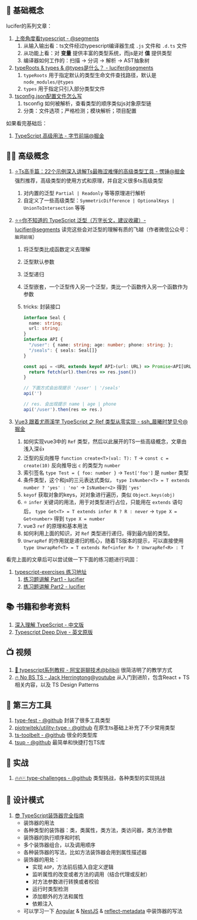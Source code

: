 ## 👶 基础概念



lucifer的系列文章：

1. [上帝角度看typescript - @segments](https://segmentfault.com/a/1190000023489694)
   1. 从输入输出看：ts文件经过typescript编译器生成 `.js` 文件和 `.d.ts` 文件
   2. 从功能上看：对 **变量** 提供丰富的类型系统，而js是对 **值** 提供类型
   3. 编译器如何工作的：扫描 -> 分词 -> 解析 -> AST抽象树
2. [typeRoots & types & @types是什么？ - lucifer@segments](https://segmentfault.com/a/1190000023722037)
   1. `typeRoots` 用于指定默认的类型生命文件查找路径，默认是 `node_modules/@types`
   2. `types` 用于指定只引入部分类型文件
3. [tsconfig.json配置文件怎么写](https://segmentfault.com/a/1190000023750243)
   1. tsconfig 如何被解析，查看类型的顺序类似js对象原型链
   2. 分类：文件选项；严格检测；模块解析；项目配置

如果看完基础后：

1. [TypeScript 高级用法 - 字节前端@掘金](https://juejin.cn/post/6926794697553739784)



## 👨‍💻‍ 高级概念

1. [⭐️Ts高手篇：22个示例深入讲解Ts最晦涩难懂的高级类型工具 - 愣锤@掘金](https://juejin.cn/post/6994102811218673700?utm_source=gold_browser_extension#heading-8) 强烈推荐，高级类型的使用方式和原理，并自定义很多ts高级类型

   1. 对内置的泛型 `Partial | Readonly` 等等原理进行解析
   2. 自定义了一些高级类型：`SymmetricDifference | OptionalKeys | UnionToIntersection` 等等

2. [⭐️⭐️你不知道的 TypeScript 泛型（万字长文，建议收藏）- lucifier@segments](https://segmentfault.com/a/1190000022993503) 读完这些会对泛型的理解有质的飞越（作者微信公众号：`脑洞前端`）

   1. 将泛型类比成函数定义去理解

   2. 泛型默认参数

   3. 泛型递归

   4. 泛型嵌套，一个泛型传入另一个泛型，类比一个函数传入另一个函数作为参数

   5. tricks: 封装接口

      ```typescript
      interface Seal {
        name: string;
        url: string;
      }
      interface API {
        "/user": { name: string; age: number; phone: string; };
        "/seals": { seals: Seal[]}
      }
      
      const api = <URL extends keyof API>(url: URL) => Promise<API[URL]> => {
        return fetch(url).then(res => res.json())
      }
      
      // 下面方式会出现提示 '/user' | '/seals'
      api('')
      
      // res. 会出现提示 name | age | phone
      api('/user').then(res => res.)
      ```

3. [Vue3 跟着尤雨溪学 TypeScript 之 Ref 类型从零实现 - ssh_晨曦时梦见兮@掘金](https://juejin.cn/post/6844904126283776014)

   1. 如何实现vue3中的 `Ref` 类型，然后以此展开的TS一些高级概念，文章由浅入深👍
   2. 泛型的反向推导 `function create<T>(val: T): T` -> `const c = create(10)` 反向推导出 `c` 的类型为 `number`
   3. 索引签名 `type Test = { foo: number }` -> `Test['foo']` 是 `number` 类型
   4. 条件类型，这个和js的三元表达式类似， `type IsNumber<T> = T extends number ? 'yes' : 'no'` -> `IsNumber<2>` 得到 `'yes'`
   5. `keyof` 获取对象的keys，对对象进行遍历，类似  `Object.keys(obj)`
   6. ⭐ `infer` 关键词的用法，用于对类型进行占位，只能用在 `extends` 语句后， `type Get<T> = T extends infer R ? R : never` -> `type X = Get<number>` 得到 `type X = number`
   7. vue3 `ref` 的原理和基本用法
   8. 如何利用上面的知识，对 `Ref` 类型进行递归，得到最内层的类型。
   9. `UnwrapRef` 的作用就是递归的核心，随着TS版本的提示，可以直接使用 `type UnwrapRef<T> = T extends Ref<infer R> ? UnwrapRef<R> : T`





看完上面的文章后可以尝试做一下下面的练习题进行巩固：

1. [typescript-exercises 练习地址](https://typescript-exercises.github.io/#exercise=1&file=%2Findex.ts)
   1. [练习题讲解 Part1 - lucifier](https://segmentfault.com/a/1190000025157672)
   2. [练习题讲解 Part2 - lucifier](https://segmentfault.com/a/1190000037521679?utm_source=sf-similar-article)

## 📚 书籍和参考资料

1. [深入理解 TypeScript - 中文版](https://jkchao.github.io/typescript-book-chinese/)
2. [Typescript Deep Dive - 英文原版](https://basarat.gitbook.io/typescript/)



## 📺 视频

1. [🚀 typescript系列教程 - 阿宝哥聊技术@bilibili](https://www.bilibili.com/video/BV1RY411A7YS) 很简洁明了的教学方式
2. [🔥 No BS TS - Jack Herringtong@youtube](https://www.youtube.com/watch?v=-TsIUuA3yyE&list=PLNqp92_EXZBJYFrpEzdO2EapvU0GOJ09n&index=2) 从入门到进阶，包含React + TS相关内容，以及 TS Design Patterns



## 🔨 第三方工具



1. [type-fest - @github](https://github.com/sindresorhus/type-fest) 封装了很多工具类型
2. [piotrwitek/utility-type - @github](https://github.com/piotrwitek/utility-types) 在原生ts基础上补充了不少常用类型
3. [ts-toolbelt - @github](https://github.com/millsp/ts-toolbelt) 很全的类型库
3. [tsup - @github](https://github.com/egoist/tsup) 最简单和快捷打包TS库



## 🔫 实战

1. [🔥🔥🀄️ type-challenges - @github](https://github.com/type-challenges/type-challenges) 类型挑战，各种类型的实现挑战



## 🚀 设计模式

1. [😎 TypeScript装饰器完全指南](https://saul-mirone.github.io/zh-hans/a-complete-guide-to-typescript-decorator/)
   - 装饰器的用法
   - 各种类型的装饰器：类，类属性，类方法，类访问器，类方法参数
   - 装饰器的执行顺序和时机
   - 多个装饰器组合，以及调用顺序
   - 各种装饰器的写法，比如方法装饰器会用到属性描述器
   - 装饰器的用处：
     - 实现 `AOP`，方法前后插入自定义逻辑
     - 监听属性的改变或者方法的调用（结合代理或反射）
     - 对方法参数进行转换或者校验
     - 运行时类型检测
     - 添加额外的方法和属性
     - 依赖注入
   - 可以学习一下 [Angular](https://github.com/angular/angular) & [NestJS](https://github.com/nestjs/nest) & [reflect-metadata](https://github.com/rbuckton/reflect-metadata) 中装饰器的写法